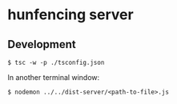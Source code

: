 # hunfencing server

## Development

```
$ tsc -w -p ./tsconfig.json
```

In another terminal window:

```
$ nodemon ../../dist-server/<path-to-file>.js
```
